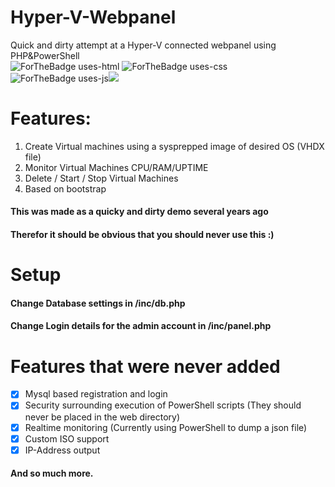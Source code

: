 # Hyper-V-Webpanel
Quick and dirty attempt at a Hyper-V connected webpanel using PHP&PowerShell 
<br> ![ForTheBadge uses-html](http://ForTheBadge.com/images/badges/uses-html.svg) ![ForTheBadge uses-css](http://ForTheBadge.com/images/badges/uses-css.svg) ![ForTheBadge uses-js](http://ForTheBadge.com/images/badges/uses-js.svg)<img src="https://img.shields.io/badge/php-%23777BB4.svg?&style=for-the-badge&logo=php&logoColor=white"/>

# Features:

1. Create Virtual machines using a sysprepped image of desired OS (VHDX file)
1. Monitor Virtual Machines CPU/RAM/UPTIME
1. Delete / Start / Stop Virtual Machines
1. Based on bootstrap

#### This was made as a quicky and dirty demo several years ago
#### Therefor it should be obvious that you should never use this :)

# Setup
#### Change Database settings in /inc/db.php
#### Change Login details for the admin account in /inc/panel.php

# Features that were never added
- [x] Mysql based registration and login
- [x] Security surrounding execution of PowerShell scripts (They should never be placed in the web directory)
- [x] Realtime monitoring (Currently using PowerShell to dump a json file)
- [x] Custom ISO support
- [x] IP-Address output
#### And so much more.